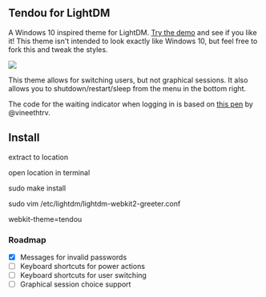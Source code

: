 ## Tendou for LightDM

A Windows 10 inspired theme for LightDM. [Try the demo](http://nejsan.github.io/lightdm-webkit-theme-tendou/) and see if you like it! This theme isn't intended to look exactly like Windows 10, but feel free to fork this and tweak the styles.

![](https://raw.githubusercontent.com/nejsan/lightdm-webkit-theme-tendou/master/screenshot.png)

This theme allows for switching users, but not graphical sessions. It also allows you to shutdown/restart/sleep from the menu in the bottom right.

The code for the waiting indicator when logging in is based on [this pen](http://codepen.io/vineethtr/pen/GJpxoQ) by @vineethtrv.

## Install
extract to location

open location in terminal

sudo make install

sudo vim /etc/lightdm/lightdm-webkit2-greeter.conf

webkit-theme=tendou


### Roadmap
- [x] Messages for invalid passwords
- [ ] Keyboard shortcuts for power actions
- [ ] Keyboard shortcuts for user switching
- [ ] Graphical session choice support
